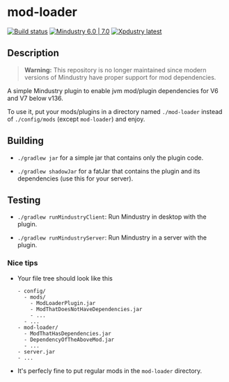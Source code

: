 # mod-loader

[![Build status](https://github.com/xpdustry/mod-loader/actions/workflows/build.yml/badge.svg?branch=master&event=push)](https://github.com/xpdustry/mod-loader/actions/workflows/build.yml)
[![Mindustry 6.0 | 7.0 ](https://img.shields.io/badge/Mindustry-6.0%20%7C%207.0-ffd37f)](https://github.com/Anuken/Mindustry/releases)
[![Xpdustry latest](https://maven.xpdustry.com/api/badge/latest/releases/fr/xpdustry/mod-loader?color=00FFFF&name=mod-loader&prefix=v)](https://maven.xpdustry.com/#/releases/fr/xpdustry/mod-loader/)

## Description

> **Warning:** This repository is no longer maintained since modern versions of Mindustry have proper support for mod dependencies.

A simple Mindustry plugin to enable jvm mod/plugin dependencies for V6 and V7 below v136.

To use it, put your mods/plugins in a directory named `./mod-loader` instead of `./config/mods` (except `mod-loader`) and enjoy.

## Building

- `./gradlew jar` for a simple jar that contains only the plugin code.

- `./gradlew shadowJar` for a fatJar that contains the plugin and its dependencies (use this for your server).

## Testing 

- `./gradlew runMindustryClient`: Run Mindustry in desktop with the plugin.

- `./gradlew runMindustryServer`: Run Mindustry in a server with the plugin.

### Nice tips

- Your file tree should look like this
  
  ```
  - config/
    - mods/
      - ModLoaderPlugin.jar
      - ModThatDoesNotHaveDependencies.jar
      - ...
    - ...
  - mod-loader/
    - ModThatHasDependencies.jar
    - DependencyOfTheAboveMod.jar
    - ...
  - server.jar
  - ...
  ```

- It's perfecly fine to put regular mods in the `mod-loader` directory.
